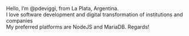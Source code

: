 Hello, 
I’m @pdeviggi, from La Plata, Argentina.<br>
I love software development and digital transformation of institutions and companies<br>
My preferred platforms are NodeJS and MariaDB.
Regards!
